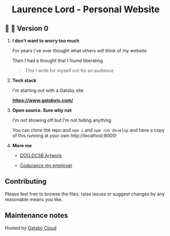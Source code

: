 <h1 align="center">
  Laurence Lord - Personal Website
</h1>

## 🚀 🌝 Version 0

1.  **I don't want to worry too much**

    For years I've over thought what others will think of my website

    Then I had a thought that I found liberating

    > This I write for myself not for an audience

2.  **Tech stack**

    I'm starting out with a Gatsby site

    **https://www.gatsbyjs.com/**

3.  **Open source. Sure why not**

    I'm not showing off but I'm not hiding anything

    You can clone the repo and `npm i` and `npm run develop` and have a copy of this running at your own http://localhost:8000!

4.  **More me**

    - [DOG.DC5B Artwork](https://www.instagram.com/dog.dc5b/)

    - [Codurance my employer](https://www.codurance.com)

## Contributing

Please feel free to browse the files, raise issues or suggest changes by any reasonable means you like.

## Maintenance notes

Hosted by [Gatsby Cloud](https://www.gatsbyjs.com/dashboard)
